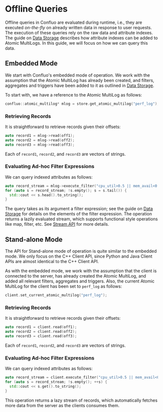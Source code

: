 # Offline Queries

Offline queries in Confluo are evaluated during runtime, i.e., they are executed
_on-the-fly_ on already written data in response to user requests. The execution
of these queries rely on the raw data and attribute indexes. The guide on 
[Data Storage](loading_data.md) describes how attribute indexes can be
added to Atomic MultiLogs. In this guide, we will focus on how we can query
this data.

## Embedded Mode

We start with Confluo's embedded mode of operation. We work with the assumption that
the Atomic MultiLog has already been created, and filters, aggregates and triggers
have been added to it as outlined in [Data Storage](loading_data.md).

To start with, we have a reference to the Atomic MultiLog as follows:

```cpp
confluo::atomic_multilog* mlog = store.get_atomic_multilog("perf_log");
```

### Retrieving Records

It is straightforward to retrieve records given their offsets:

```cpp
auto record1 = mlog->read(off1);
auto record2 = mlog->read(off2);
auto record3 = mlog->read(off3);
```

Each of `record1`, `record2`, and `record3` are vectors of strings.

### Evaluating Ad-hoc Filter Expressions

We can query indexed attributes as follows:

```cpp
auto record_stream = mlog->execute_filter("cpu_util>0.5 || mem_avail<0.5");
for (auto s = record_stream; !s.empty(); s = s.tail()) {
  std::cout << s.head().to_string();
}
```

The query takes as its argument a filter expression; see the guide on [Data Storage](loading_data.md) 
for details on the elements of the filter expression. The operation returns a lazily evaluated stream, 
which supports functional style operations like map, filter, etc. See 
[Stream API](https://github.com/ucbrise/confluo/blob/single-machine/libconfluo/confluo/container/lazy/stream.h)
for more details.

## Stand-alone Mode

The API for Stand-alone mode of operation is quite similar to the embedded mode.
We only focus on the C++ Client API, since Python and Java Client APIs are
almost identical to the C++ Client API.

As with the embedded mode, we work with the assumption that the client is connected to the server, 
has already created the Atomic MultiLog, and added all relevant filters, aggregates and triggers.
Also, the current Atomic MultiLog for the client has been set to `perf_log` as follows:

```cpp
client.set_current_atomic_multilog("perf_log");
```

### Retrieving Records

It is straightforward to retrieve records given their offsets:

```cpp
auto record1 = client.read(off1);
auto record2 = client.read(off2);
auto record3 = client.read(off3);
```

Each of `record1`, `record2`, and `record3` are vectors of strings.

### Evaluating Ad-hoc Filter Expressions

We can query indexed attributes as follows:

```cpp
auto record_stream = client.execute_filter("cpu_util>0.5 || mem_avail<0.5");
for (auto s = record_stream; !s.empty(); ++s) {
  std::cout << s.get().to_string();
}
```

This operation returns a lazy stream of records, which automatically fetches
more data from the server as the clients consumes them.